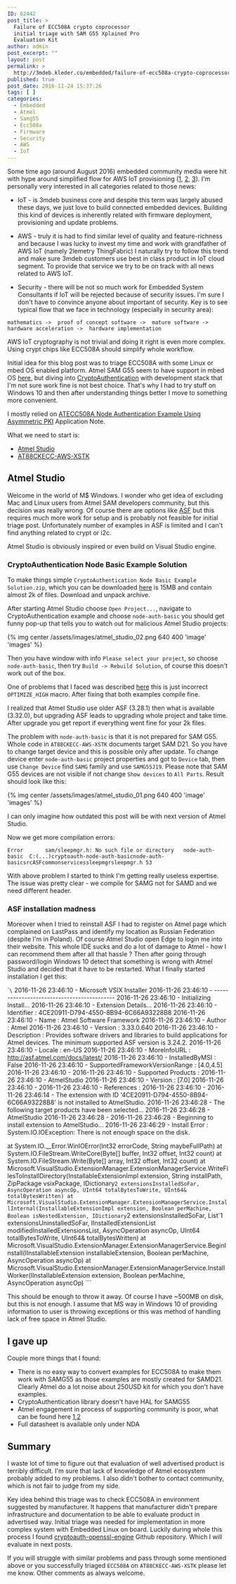 ```yaml
---
ID: 62442
post_title: >
  Failure of ECC508A crypto coprocessor
  initial triage with SAM G55 Xplained Pro
  Evaluation Kit
author: admin
post_excerpt: ""
layout: post
permalink: >
  http://3mdeb.kleder.co/embedded/failure-of-ecc508a-crypto-coprocessor-initial-triage-with-sam-g55-xplained-pro-evaluation-kit/
published: true
post_date: 2016-11-24 15:37:26
tags: [ ]
categories:
  - Embedded
  - Atmel
  - Samg55
  - Ecc508a
  - Firmware
  - Security
  - AWS
  - IoT
---
```

Some time ago (around August 2016) embedded community media were hit with hype around simplified flow for AWS IoT provisioning ([1][1], [2][2], [3][3]). I'm personally very interested in all categories related to those news:

*   IoT - is 3mdeb business core and despite this term was largely abused these days, we just love to build connected embedded devices. Building this kind of devices is inherently related with firmware deployment, provisioning and update problems.

*   AWS - truly it is had to find similar level of quality and feature-richness and because I was lucky to invest my time and work with grandfather of AWS IoT (namely 2lemetry ThingFabric) I naturally try to follow this trend and make sure 3mdeb customers use best in class product in IoT cloud segment. To provide that service we try to be on track with all news related to AWS IoT.

*   Security - there will be not so much work for Embedded System Consultants if IoT will be rejected because of security issues. I'm sure I don't have to convince anyone about important of security. Key is to see typical flow that we face in technology (especially in security area):

`mathematics -> 
proof of concept software -> 
mature software -> 
hardware acceleration -> 
hardware implementation`

AWS IoT cryptography is not trivial and doing it right is even more complex. Using crypt chips like ECC508A should simplify whole workflow.

Initial idea for this blog post was to triage ECC508A with some Linux or mbed OS enabled platform. Atmel SAM G55 seem to have support in mbed OS [here][4], but diving into [CryptoAuthentication][5] with development stack that I'm not sure work fine is not best choice. That's why I had to try stuff on Windows 10 and then after understanding things better I move to something more convenient.

I mostly relied on [ATECC508A Node Authentication Example Using Asymmetric PKI][6] Application Note.

What we need to start is:

*   [Atmel Studio][7]
*   [AT88CKECC-AWS-XSTK][8]

## Atmel Studio

Welcome in the world of M$ Windows. I wonder who get idea of excluding Mac and Linux users from Atmel SAM developers community, but this decision was really wrong. Of course there are options like [ASF][9] but this requires much more work for setup and is probably not feasible for initial triage post. Unfortunately number of examples in ASF is limited and I can't find anything related to crypt or i2c.

Atmel Studio is obviously inspired or even build on Visual Studio engine.

### CryptoAuthentication Node Basic Example Solution

To make things simple `CryptoAuthentication Node Basic Example Solution.zip`, which you can be downloaded [here][6] is 15MB and contain almost 2k of files. Download and unpack archive.

After starting Atmel Studio choose `Open Project...`, navigate to CryptoAuthentication example and choose `node-auth-basic` you should get funny pop-up that tells you to watch out for malicious Atmel Studio projects:

{% img center /assets/images/atmel_studio_02.png 640 400 'image' 'images' %}

Then you have window with info `Please select your project`, so choose `node-auth-basic`, then try `Build -> Rebuild Solution`, of course this doesn't work out of the box.

One of problems that I faced was described [here][10] this is just incorrect `OPTIMIZE_HIGH` macro. After fixing that both examples compile fine.

I realized that Atmel Studio use older ASF (3.28.1) then what is available (3.32.0), but upgrading ASF leads to upgrading whole project and take time. After upgrade you get report if everything went fine for your 2k files.

The problem with `node-auth-basic` is that it is not prepared for SAM G55. Whole code in `AT88CKECC-AWS-XSTK` documents target SAM D21. So you have to change target device and this is possible only after update. To change device enter `node-auth-basic` project properties and got to `Device` tab, then use `Change Device` find `SAMG` family and use `SAMG55J19`. Please note that SAM G55 devices are not visible if not change `Show devices` to `All Parts`. Result should look like this:

{% img center /assets/images/atmel_studio_01.png 640 400 'image' 'images' %}

I can only imagine how outdated this post will be with next version of Atmel Studio.

Now we get more compilation errors:

`Error       sam/sleepmgr.h: No such file or directory   node-auth-basic 
C:(...)cryptoauth-node-auth-basicnode-auth-basicsrcASFcommonservicessleepmgrsleepmgr.h 53`

With above problem I started to think I'm getting really useless expertise. The issue was pretty clear - we compile for SAMG not for SAMD and we need different header.

### ASF installation madness

Moreover when I tried to reinstall ASF I had to register on Atmel page which complained on LastPass and identify my location as Russian Federation (despite I'm in Poland). Of course Atmel Studio open Edge to login me into their website. This whole IDE sucks and do a lot of damage to Atmel - how I can recommend them after all that hassle ? Then after going through password/login Windows 10 detect that something is wrong with Atmel Studio and decided that it have to be restarted. What I finally started installation I get this:

\``\` 2016-11-26 23:46:10 - Microsoft VSIX Installer 2016-11-26 23:46:10 - ------------------------------------------- 2016-11-26 23:46:10 - Initializing Install... 2016-11-26 23:46:10 - Extension Details... 2016-11-26 23:46:10 - Identifier : 4CE20911-D794-4550-8B94-6C66A93228B8 2016-11-26 23:46:10 - Name : Atmel Software Framework 2016-11-26 23:46:10 - Author : Atmel 2016-11-26 23:46:10 - Version : 3.33.0.640 2016-11-26 23:46:10 - Description : Provides software drivers and libraries to build applications for Atmel devices. The minimum supported ASF version is 3.24.2. 2016-11-26 23:46:10 - Locale : en-US 2016-11-26 23:46:10 - MoreInfoURL : http://asf.atmel.com/docs/latest/ 2016-11-26 23:46:10 - InstalledByMSI : False 2016-11-26 23:46:10 - SupportedFrameworkVersionRange : [4.0,4.5] 2016-11-26 23:46:10 - 2016-11-26 23:46:10 - Supported Products : 2016-11-26 23:46:10 - AtmelStudio 2016-11-26 23:46:10 - Version : [7.0] 2016-11-26 23:46:10 - 2016-11-26 23:46:10 - References : 2016-11-26 23:46:10 - 2016-11-26 23:46:14 - The extension with ID '4CE20911-D794-4550-8B94-6C66A93228B8' is not installed to AtmelStudio. 2016-11-26 23:46:28 - The following target products have been selected... 2016-11-26 23:46:28 - AtmelStudio 2016-11-26 23:46:28 - 2016-11-26 23:46:28 - Beginning to install extension to AtmelStudio... 2016-11-26 23:46:29 - Install Error : System.IO.IOException: There is not enough space on the disk.

at System.IO.__Error.WinIOError(Int32 errorCode, String maybeFullPath) at System.IO.FileStream.WriteCore(Byte[] buffer, Int32 offset, Int32 count) at System.IO.FileStream.Write(Byte[] array, Int32 offset, Int32 count) at Microsoft.VisualStudio.ExtensionManager.ExtensionManagerService.WriteFilesToInstallDirectory(InstallableExtensionImpl extension, String installPath, ZipPackage vsixPackage, IDictionary`2 extensionsInstalledSoFar, AsyncOperation asyncOp, UInt64 totalBytesToWrite, UInt64& totalBytesWritten)
   at Microsoft.VisualStudio.ExtensionManager.ExtensionManagerService.InstallInternal(InstallableExtensionImpl extension, Boolean perMachine, Boolean isNestedExtension, IDictionary`2 extensionsInstalledSoFar, List\`1 extensionsUninstalledSoFar, IInstalledExtensionList modifiedInstalledExtensionsList, AsyncOperation asyncOp, UInt64 totalBytesToWrite, UInt64& totalBytesWritten) at Microsoft.VisualStudio.ExtensionManager.ExtensionManagerService.BeginInstall(IInstallableExtension installableExtension, Boolean perMachine, AsyncOperation asyncOp) at Microsoft.VisualStudio.ExtensionManager.ExtensionManagerService.InstallWorker(IInstallableExtension extension, Boolean perMachine, AsyncOperation asyncOp) \```

This should be enough to throw it away. Of course I have ~500MB on disk, but this is not enough. I assume that MS way in Windows 10 of providing information to user is throwing exceptions or this was method of handling lack of free space in Atmel Studio.

## I gave up

Couple more things that I found:

*   There is no easy way to convert examples for ECC508A to make them work with SAMG55 as those examples are mostly created for SAMD21. Clearly Atmel do a lot noise about 250USD kit for which you don't have examples.
*   CryptoAuthentication library doesn't have HAL for SAMG55
*   Atmel engagement in process of supporting community is poor, what can be found here [1][11],[2][12]
*   Full datasheet is available only under NDA

## Summary

I waste lot of time to figure out that evaluation of well advertised product is terribly difficult. I'm sure that lack of knowledge of Atmel ecosystem probably added to my problems. I also didn't bother to contact community, which is not fair to judge from my side.

Key idea behind this triage was to check ECC508A in environment suggested by manufacturer. It happens that manufacturer didn't prepare infrastructure and documentation to be able to evaluate product in advertised way. Initial triage was needed for implementation in more complex system with Embedded Linux on board. Luckily during whole this process I found [cryptoauth-openssl-engine][13] Github repository. Which I will evaluate in next posts.

If you will struggle with similar problems and pass through some mentioned above or you successfully triaged `ECC508A` on `AT88CKECC-AWS-XSTK` please let me know. Other comments as always welcome.

 [1]: http://www.embedded.com/electronics-products/electronic-product-reviews/safety-and-security/4442551/Crypto-chip-simplifies-AWS-IoT-security
 [2]: http://www.embedded.com/electronics-blogs/max-unleashed-and-unfettered/4442574/Single-chip-end-to-end-security-for-IoT-devices-connected-to-Amazon-cloud
 [3]: http://www.embedded.com/electronics-news/4423245/Microchip-goes-to-the-Cloud-for-IoT-design
 [4]: https://github.com/ARMmbed/target-atmel-samg55j19-gcc
 [5]: http://www.atmel.com/products/security-ics/cryptoauthentication/default.aspx
 [6]: http://www.atmel.com/applications/iot/aws-zero-touch-secure-provisioning-platform/default.aspx?tab=documents
 [7]: http://www.atmel.com/tools/atmelstudio.aspx#download
 [8]: http://www.atmel.com/tools/at88ckecc-aws-xstk.aspx
 [9]: http://www.atmel.com/tools/AVRSOFTWAREFRAMEWORK.aspx
 [10]: http://asf.atmel.com/bugzilla/show_bug.cgi?id=3715
 [11]: https://community.atmel.com/forum/provisioning-and-accessing-atecc508a
 [12]: https://community.atmel.com/forum/atecc508a-i2c-input-capacitance-ci
 [13]: https://github.com/AtmelCSO/cryptoauth-openssl-engine